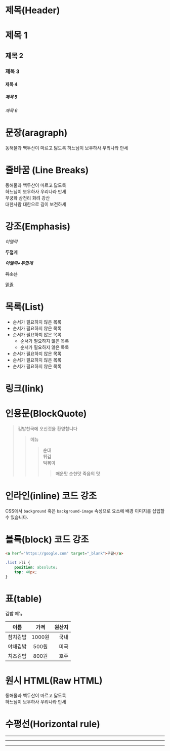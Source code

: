 # 제목(Header)

# 제목 1
## 제목 2
### 제목 3
#### 제목 4
##### 제목 5
###### 제목 6

# 문장(aragraph)

동해물과 백두산이 마르고 닳도록
하느님이 보우하사 우리나라 만세

# 줄바꿈 (Line Breaks)

동해물과 백두산이 마르고 닳도록  
하느님이 보우하사 우리나라 만세  
무궁화 삼천리 화려 강산<br> 
대한사람 대한으로 길이 보전하세


# 강조(Emphasis)
_이텔릭_  

**두껍게**  

**_이텔릭+두껍게_**

~~취소선~~  

<u>밑줄</u>


# 목록(List)

- 순서가 필요하지 않은 목록
- 순서가 필요하지 않은 목록
- 순서가 필요하지 않은 목록
    - 순서가 필요하지 않은 목록
    - 순서가 필요하지 않은 목록
- 순서가 필요하지 않은 목록
- 순서가 필요하지 않은 목록
- 순서가 필요하지 않은 목록  



# 링크(link)
<!-- [Google](https://google.com)  
[Naver](https://naver.com "naver로 이동!")

# 이미지(image)
![Heropy](https://heropy.blog/css/images/logo.png) -->

<!-- [![Heropy](https://heropy.blog/css/images/logo.png)](https://heropy.blog/) -->


# 인용문(BlockQuote)

> 김밥천국에 오신것을 환영합니다
>> 메뉴
>>> 순대  
>>> 튀김  
>>> 떡볶이  
>>>> 매운맛 순한맛 죽음의 맛


# 인라인(inline) 코드 강조

CSS에서 `background` 혹은 `background-image`   속성으로 요소에 배경 이미지를 삽입할 수 있습니다.  


# 블록(block) 코드 강조

```html
<a herf="https://google.com" target="_blank">구글</a>
```

```css
.list >li {
    position: absolute;
    top: 40px;
}
```


# 표(table)

김밥 메뉴

이름 | 가격 | 원산지
--|:--:|--:
참치김밥 | 1000원 | 국내
야채김밥 | 500원 | 미국
치즈김밥 | 800원 | 호주


# 원시 HTML(Raw HTML)

동해물과 백두산이 마르고 닳도록  
하느님이 보우하사 우리나라 만세

# 수평선(Horizontal rule)
---
***
___